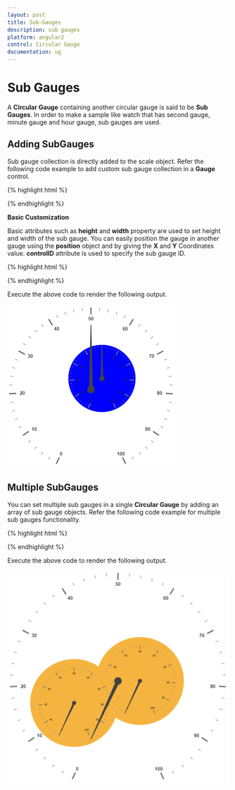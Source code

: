 ```yaml
---
layout: post
title: Sub-Gauges
description: sub gauges
platform: angular2
control: Circular Gauge
documentation: ug
---
```


# Sub Gauges

A **Circular Gauge** containing another circular gauge is said to be **Sub Gauges**. In order to make a sample like watch that has second gauge, minute gauge and hour gauge, sub gauges are used.

## Adding SubGauges

Sub gauge collection is directly added to the scale object. Refer the following code example to add custom sub gauge collection in a **Gauge** control.

{% highlight html %}

<ej-circulargauge  id="Gauge1">
</ej-circulargauge>

 <ej-CircularGauge id="circularGauge1">
     <e-scales>
          <e-scale [showSubGauges]="true" [subGauges]="[{gaugeID: 'Gauge1'}]" >           
          </e-scale>
       </e-scales>
  </ej-CircularGauge>

{% endhighlight %}

**Basic Customization**

Basic attributes such as **height** and **width** property are used to set height and width of the sub gauge. You can easily position the gauge in another gauge using the **position** object and by giving the **X** and **Y** Coordinates value. **controlID** attribute is used to specify the sub gauge ID.



{% highlight html %}

<ej-circulargauge  id="Gauge1">
</ej-circulargauge>

 <ej-CircularGauge id="circularGauge1">
     <e-scales>
          <e-scale [showSubGauges]="true" [subGauges]="[{gaugeID: 'Gauge1', height:250,
                   width: 250,position: { x: 150, y: 100 }}]" >           
          </e-scale>
       </e-scales>
  </ej-CircularGauge>

{% endhighlight %}


Execute the above code to render the following output.

![](Sub-Gauges_images/Sub-Gauges_img1.png)

## Multiple SubGauges

You can set multiple sub gauges in a single **Circular Gauge** by adding an array of sub gauge objects. Refer the following code example for multiple sub gauges functionality.


{% highlight html %}

<ej-circulargauge  id="subGauge1"  backgroundColor="#f5b43f">
       <e-scales>
          <e-scale [radius]=150 >           
          </e-scale>
       </e-scales>
</ej-circulargauge>

<ej-circulargauge  id="subGauge2"  backgroundColor="#f5b43f">
       <e-scales>
          <e-scale [radius]=150 >           
          </e-scale>
       </e-scales>
</ej-circulargauge>

 <ej-CircularGauge id="circularGauge1">
     <e-scales>
          <e-scale [showSubGauges]="true" [subGauges]="[{controlID: 'subGauge1',
                            height:200,width: 200,position: { x: 200, y: 150 }},
                           {controlID: 'subGauge2', height:200,width: 200,position: 
                           { x: 50, y: 200 }}]" >           
          </e-scale>
       </e-scales>
  </ej-CircularGauge>

{% endhighlight %}


Execute the above code to render the following output.

![](Sub-Gauges_images/Sub-Gauges_img2.png)

